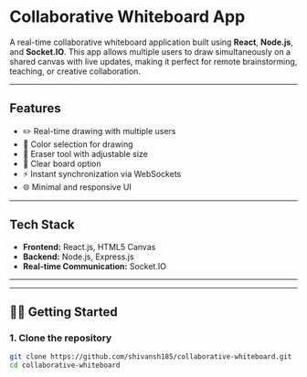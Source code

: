 # Collaborative Whiteboard App

A real-time collaborative whiteboard application built using **React**, **Node.js**, and **Socket.IO**. This app allows multiple users to draw simultaneously on a shared canvas with live updates, making it perfect for remote brainstorming, teaching, or creative collaboration.

---

## Features

- ✏️ Real-time drawing with multiple users
- 🎨 Color selection for drawing
- 🧽 Eraser tool with adjustable size
- 🧼 Clear board option
- ⚡ Instant synchronization via WebSockets
- 🌐 Minimal and responsive UI

---

## Tech Stack

- **Frontend:** React.js, HTML5 Canvas
- **Backend:** Node.js, Express.js
- **Real-time Communication:** Socket.IO

---



---

## 🧑‍💻 Getting Started

### 1. Clone the repository

```bash
git clone https://github.com/shivansh185/collaborative-whiteboard.git
cd collaborative-whiteboard
